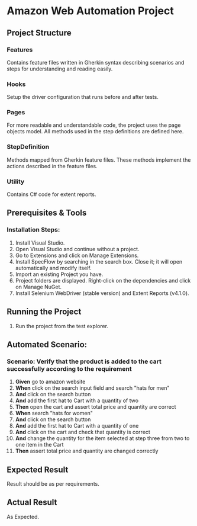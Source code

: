 # Amazon Web Automation Project

## Project Structure

### Features
Contains feature files written in Gherkin syntax describing scenarios and steps for understanding and reading easily.

### Hooks
Setup the driver configuration that runs before and after tests.

### Pages
For more readable and understandable code, the project uses the page objects model. All methods used in the step definitions are defined here.

### StepDefinition
Methods mapped from Gherkin feature files. These methods implement the actions described in the feature files.

### Utility
Contains C# code for extent reports.

## Prerequisites & Tools

### Installation Steps:
1. Install Visual Studio.
2. Open Visual Studio and continue without a project.
3. Go to Extensions and click on Manage Extensions.
4. Install SpecFlow by searching in the search box. Close it; it will open automatically and modify itself.
5. Import an existing Project you have.
6. Project folders are displayed. Right-click on the dependencies and click on Manage NuGet.
7. Install Selenium WebDriver (stable version) and Extent Reports (v4.1.0).

## Running the Project

1. Run the project from the test explorer.

## Automated Scenario: 

### Scenario: Verify that the product is added to the cart successfully according to the requirement

1. **Given** go to amazon website 
2. **When** click on the search input field and search "hats for men"
3. **And** click on the search button
4. **And** add the first hat to Cart with a quantity of two
5. **Then** open the cart and assert total price and quantity are correct
6. **When** search "hats for women"
7. **And** click on the search button
8. **And** add the first hat to Cart with a quantity of one
9. **And** click on the cart and check that quantity is correct
10. **And** change the quantity for the item selected at step three from two to one item in the Cart
11. **Then** assert total price and quantity are changed correctly

## Expected Result

Result should be as per requirements.

## Actual Result

As Expected.
